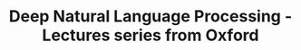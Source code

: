 ---
title: Deep Natural Language Processing - Lectures series from Oxford
tags: [ NLP,Transformers,Deep Learning]
style: fill
color: warning
description: Oxford Lectures 
external_url: https://github.com/oxford-cs-deepnlp-2017/lectures
---